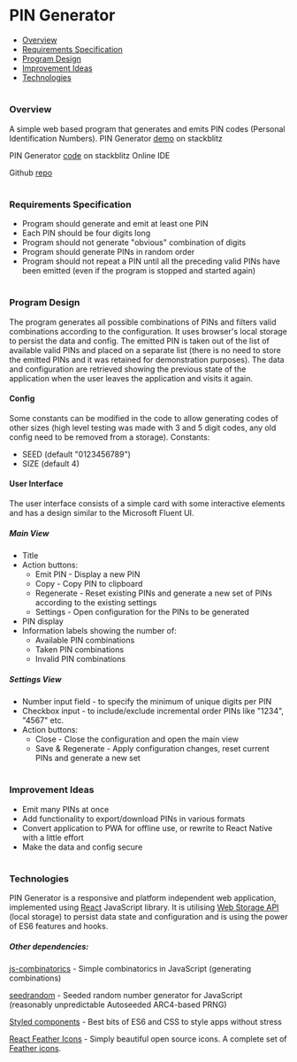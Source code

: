  # PIN Generator
 
 - [Overview](#overview)
 - [Requirements Specification](#requirements)
 - [Program Design](#design)
 - [Improvement Ideas](#improvement)
 - [Technologies](#technology)
#

### <div id="overview">Overview</div>
A simple web based program that generates and emits PIN codes (Personal Identification
Numbers).
PIN Generator [demo](https://pintest.stackblitz.io/) on stackblitz  

PIN Generator [code](https://stackblitz.com/edit/pintest) on stackblitz Online IDE

Github [repo](https://github.com/Arnuga3/pin)
#

### <div id="requirements">Requirements Specification</div>

 - Program should generate and emit at least one PIN
 - Each PIN should be four digits long
 - Program should not generate "obvious" combination of digits
 - Program should generate PINs in random order
 - Program should not repeat a PIN until all the preceding valid PINs have been
emitted (even if the program is stopped and started again)
#

### <div id="design">Program Design</div>

The program generates all possible combinations of PINs and filters valid combinations according to the configuration. It uses browser's local storage to persist the data and config. The emitted PIN is taken out of the list of available valid PINs and placed on a separate list (there is no need to store the emitted PINs and it was retained for demonstration purposes). The data and configuration are retrieved showing the previous state of the application when the user leaves the application and visits it again.

#### Config
Some constants can be modified in the code to allow generating codes of other sizes (high level testing was made with 3 and 5 digit codes, any old config need to be removed from a storage).
Constants:

 - SEED (default "0123456789")
 - SIZE (default 4)

#### User Interface
The user interface consists of a simple card with some interactive elements and has a design similar to the Microsoft Fluent UI.

##### Main View
 - Title
 - Action buttons:
	 - Emit PIN - Display a new PIN
	 - Copy - Copy PIN to clipboard
	 - Regenerate - Reset existing PINs and generate a new set of PINs according to the existing settings
	 - Settings - Open configuration for the PINs to be generated
 - PIN display
 - Information labels showing the number of:
	 - Available PIN combinations
	 - Taken PIN combinations
	 - Invalid PIN combinations
##### Settings View
 - Number input field - to specify the minimum of unique digits per PIN
 - Checkbox input - to include/exclude incremental order PINs like "1234", "4567" etc.
 - Action buttons:
	 - Close - Close the configuration and open the main view
	 - Save & Regenerate - Apply configuration changes, reset current PINs and generate a new set
#


### <div id="improvement">Improvement Ideas</div>

 - Emit many PINs at once
 - Add functionality to export/download PINs in various formats
 - Convert application to PWA for offline use, or rewrite to React Native with a little effort
 - Make the data and config secure
#

### <div id="technology">Technologies</div>

PIN Generator is a responsive and platform independent web application, implemented using [React](https://reactjs.org/) JavaScript library. It is utilising [Web Storage API](https://developer.mozilla.org/en-US/docs/Web/API/Web_Storage_API) (local storage) to persist data state and configuration and is using the power of ES6 features and hooks.
##### Other dependencies:
[js-combinatorics](https://github.com/dankogai/js-combinatorics) - Simple combinatorics in JavaScript (generating combinations)

[seedrandom](https://github.com/davidbau/seedrandom) - Seeded random number generator for JavaScript (reasonably unpredictable Autoseeded ARC4-based PRNG)

[Styled components](https://styled-components.com/) - Best bits of ES6 and CSS to style apps without stress

[React Feather Icons](https://github.com/feathericons/react-feather) - Simply beautiful open source icons. A complete set of [Feather icons](https://feathericons.com/).

